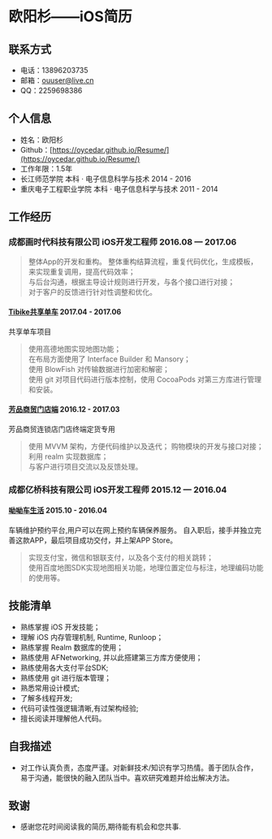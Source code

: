# 欧阳杉——iOS简历

## 联系方式
* 电话：13896203735
* 邮箱：ouuser@live.cn
* QQ：2259698386
 
## 个人信息
* 姓名：欧阳杉	
* Github：[https://oycedar.github.io/Resume/](https://oycedar.github.io/Resume/)
* 工作年限：1.5年
* 长江师范学院           本科 · 电子信息科学与技术    2014 - 2016
* 重庆电子工程职业学院    本科 · 电子信息科学与技术    2011 - 2014

## 工作经历
### 成都画时代科技有限公司  iOS开发工程师   2016.08 — 2017.06

>整体App的开发和重构。 整体重构结算流程，重复代码优化，生成模板，来实现重复调用，提高代码效率；  
>与后台沟通，根据主导设计规则进行开发，与各个接口进行对接；  
>对于客户的反馈进行针对性调整和优化。  

#### [Tibike共享单车](https://itunes.apple.com/cn/app/tibike/id1221822385?l=zh&ls=1&mt=8)  2017.04 - 2017.06

共享单车项目

>使用高德地图实现地图功能；  
>在布局方面使用了 Interface Builder 和 Mansory；  
>使用 BlowFish 对传输数据进行加密和解密；  
>使用 git 对项目代码进行版本控制，使用 CocoaPods 对第三方库进行管理和安装。  

#### [芳品商贸门店端](https://itunes.apple.com/cn/app/%E8%8A%B3%E5%93%81%E5%95%86%E8%B4%B8%E9%97%A8%E5%BA%97%E7%AB%AF/id1197963132?l=zh&ls=1&mt=8)  2016.12 - 2017.03

芳品商贸连锁店门店终端定货专用  

>使用 MVVM 架构，方便代码维护以及迭代；
>购物模块的开发与接口对接；   
>利用 realm 实现数据库；   
>与客户进行项目交流以及反馈处理。  


### 成都亿桥科技有限公司	  iOS开发工程师   2015.12 — 2016.04

#### [呦呦车生活](https://itunes.apple.com/app/id1073407938)  2015.10 - 2016.04

车辆维护预约平台,用户可以在网上预约车辆保养服务。
自入职后，接手并独立完善这款APP，最后项目成功交付，并上架APP Store。

>实现支付宝，微信和银联支付，以及各个支付的相关跳转；  
>使用百度地图SDK实现地图相关功能，地理位置定位与标注，地理编码功能的使用等。  

## 技能清单

* 熟练掌握 iOS 开发技能；
* 理解 iOS 内存管理机制, Runtime, Runloop；
* 熟练掌握 Realm 数据库的使用；
* 熟练使用 AFNetworking, 并以此搭建第三方库方便使用；
* 熟练使用各大支付平台SDK;
* 熟练使用 git 进行版本管理；
* 熟悉常用设计模式;
* 了解多线程开发;
* 代码可读性强逻辑清晰,有过架构经验;
* 擅长阅读并理解他人代码。

## 自我描述

* 对工作认真负责，态度严谨。对新鲜技术/知识有学习热情。善于团队合作，易于沟通，能很快的融入团队当中。喜欢研究难题并给出解决方法。

## 致谢

* 感谢您花时间阅读我的简历,期待能有机会和您共事.